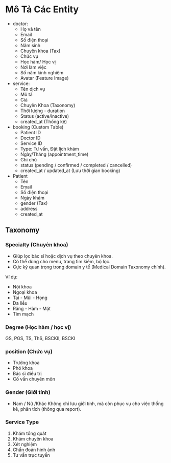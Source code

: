 # Mô Tả Các Entity

- doctor:
  - Họ và tên
  - Email
  - Số điện thoại
  - Năm sinh
  - Chuyên khoa (Tax)
  - Chức vụ
  - Học hàm/ Học vị
  - Nơi làm việc
  - Số năm kinh nghiệm
  - Avatar (Feature Image)
- service:
  - Tên dịch vụ
  - Mô tả
  - Giá
  - Chuyên Khoa (Taxonomy)
  - Thời lượng - duration
  - Status (active/inactive)
  - created_at (Thống kê)
- booking (Custom Table)
  - Patient ID
  - Doctor ID
  - Service ID
  - Type: Tư vấn, Đặt lịch khám
  - Ngày/Tháng (appointment_time)
  - Ghi chú
  - status (pending / confirmed / completed / cancelled)
  - created_at / updated_at (Lưu thời gian booking)
- Patient
  - Tên
  - Email
  - Số điện thoại
  - Ngày khám
  - gender (Tax)
  - address
  - created_at

## Taxonomy

### Specialty (Chuyên khoa)
- Giúp lọc bác sĩ hoặc dịch vụ theo chuyên khoa.
- Có thể dùng cho menu, trang tìm kiếm, bộ lọc.
- Cực kỳ quan trọng trong domain y tế (Medical Domain Taxonomy chính).

Ví dụ:
- Nội khoa
- Ngoại khoa
- Tai - Mũi - Họng
- Da liễu
- Răng - Hàm - Mặt
- Tim mạch

### Degree (Học hàm / học vị)
GS, PGS, TS, ThS, BSCKII, BSCKI

### position (Chức vụ)

- Trưởng khoa
- Phó khoa
- Bác sĩ điều trị
- Cố vấn chuyên môn

### Gender (Giới tính)
- Nam / Nữ /Khác
Không chỉ lưu giới tính, mà còn phục vụ cho việc thống kê, phân tích (thông qua report).

### Service Type

1. Khám tổng quát
2. Khám chuyên khoa
3. Xét nghiệm
4. Chẩn đoán hình ảnh
5. Tư vấn trực tuyến



